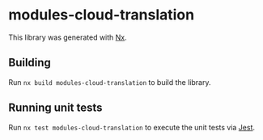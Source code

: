 # modules-cloud-translation

This library was generated with [Nx](https://nx.dev).

## Building

Run `nx build modules-cloud-translation` to build the library.

## Running unit tests

Run `nx test modules-cloud-translation` to execute the unit tests via [Jest](https://jestjs.io).
